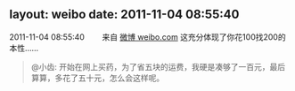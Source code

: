 layout: weibo
date: 2011-11-04 08:55:40
---
<meta name="referrer" content="no-referrer" />

2011-11-04 08:55:40  &nbsp;&nbsp;&nbsp;&nbsp;&nbsp;&nbsp; 来自 <a href="http://weibo.com/" rel="nofollow">微博 weibo.com</a>
这充分体现了你花100找200的本性……
>  @小齿: 开始在网上买药，为了省五块的运费，我硬是凑够了一百元，最后算算，多花了五十元，怎么会这样呢。 ​​​
